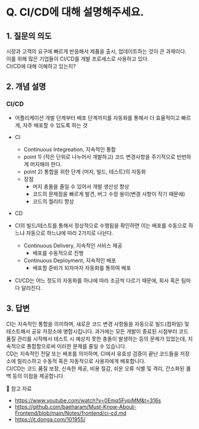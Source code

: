 # Q. CI/CD에 대해 설명해주세요.

## 1. 질문의 의도
시장과 고객의 요구에 빠르게 반응해서 제품을 출시, 업데이트하는 것이 큰 과제이다.  
이를 위해 많은 기업들이 CI/CD를 개발 프로세스로 사용하고 있다.  
CI/CD에 대해 이해하고 있는지?

## 2. 개념 설명

### CI/CD
- 어플리케이션 개발 단계부터 배포 단계까지를 자동화를 통해서 더 효율적이고 빠르게, 자주 배포할 수 있도록 하는 것
- CI
  - Continuous Integreation, 지속적인 통합
  - point 1) (작은 단위로 나누어서 개발하고) 코드 변경사항을 주기적으로 빈번하게 머지해야 한다.
  - point 2) 통합을 위한 단계 (머지, 빌드, 테스트)의 자동화
  - 장점
    - 머지 충돌을 줄일 수 있어서 개발 생산성 향상
    - 코드의 문제점을 빠르게 발견, 버그 수정 용이(변경 사항이 작기 때문에)
    - 코드의 퀄리티 향상

- CD
- CI의 빌드/테스트를 통해서 정상적으로 수행됨을 확인하면 이는 배포를 수동으로 하느냐 자동으로 하느냐에 따라 2가지로 나뉜다.
  - Continuous Delivery, 지속적인 서비스 제공
    - 배포를 수동적으로 진행
  - Continuous Deployment, 지속적인 배포
    - 배포할 준비가 되자마자 자동화를 통하여 배포
  
 - CI/CD는 어느 정도의 자동화를 하냐에 따라 조금씩 다르기 때문에, 회사 혹은 팀마다 달라진다.
  
## 3. 답변

CI는 지속적인 통합을 의미하며, 새로운 코드 변경 사항들을 자동으로 빌드(컴파일) 및 테스트해서 공유 저장소에 병합시킵니다.
과거에는 모든 개발이 종료된 시점부터 코드 품질 관리를 시작해서 테스트 시 예상치 못한 충돌이 발생하는 등의 문제가 있었는데, 지속적으로 통합함으로써 이러한 문제를 줄일 수 있습니다.  
CD는 지속적인 전달 또는 배포를 의미하며, CI에서 유효성 검증이 끝난 코드들을 저장소에 릴리스하고 수동적 혹은 자동적으로 사용자에게 배포합니다.  
CI/CD는 코드 품질 보장, 신속한 제공, 비용 절감, 쉬운 오류 식별 및 격리, 간소화된 롤백 등의 이점을 제공합니다.

🔗 참고 자료
- https://www.youtube.com/watch?v=0Emq5FypiMM&t=316s
- https://github.com/baeharam/Must-Know-About-Frontend/blob/main/Notes/frontend/ci-cd.md
- https://it.donga.com/101955/
